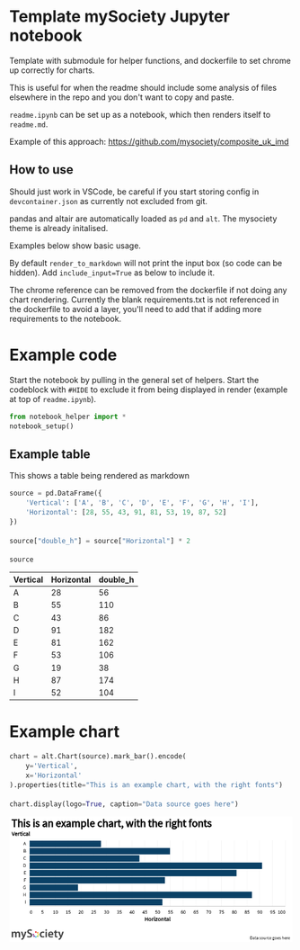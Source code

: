 # Template mySociety Jupyter notebook

Template with submodule for helper functions, and dockerfile to set chrome up correctly for charts. 

This is useful for when the readme should include some analysis of files elsewhere in the repo and you don't want to copy and paste. 

`readme.ipynb` can be set up as a notebook, which then renders itself to `readme.md`. 

Example of this approach: https://github.com/mysociety/composite_uk_imd


## How to use

Should just work in VSCode, be careful if you start storing config in `devcontainer.json` as currently not excluded from git.

pandas and altair are automatically loaded as `pd` and `alt`. The mysociety theme is already initalised. 

Examples below show basic usage.

By default `render_to_markdown` will not print the input box (so code can be hidden). Add `include_input=True` as below to include it.

The chrome reference can be removed from the dockerfile if not doing any chart rendering. Currently the blank requirements.txt is not referenced in the dockerfile to avoid a layer, you'll need to add that if adding more requirements to the notebook.


# Example code

Start the notebook by pulling in the general set of helpers. Start the codeblock with `#HIDE` to exclude it from being displayed in render (example at top of `readme.ipynb`).


```python
from notebook_helper import *
notebook_setup()
```

## Example table

This shows a table being rendered as markdown


```python
source = pd.DataFrame({
    'Vertical': ['A', 'B', 'C', 'D', 'E', 'F', 'G', 'H', 'I'],
    'Horizontal': [28, 55, 43, 91, 81, 53, 19, 87, 52]
})

source["double_h"] = source["Horizontal"] * 2

source
```




| Vertical | Horizontal | double_h |
| :--- | :--- | :--- |
| A | 28 | 56 |
| B | 55 | 110 |
| C | 43 | 86 |
| D | 91 | 182 |
| E | 81 | 162 |
| F | 53 | 106 |
| G | 19 | 38 |
| H | 87 | 174 |
| I | 52 | 104 |




# Example chart


```python
chart = alt.Chart(source).mark_bar().encode(
    y='Vertical',
    x='Horizontal'
).properties(title="This is an example chart, with the right fonts")

chart.display(logo=True, caption="Data source goes here")

```


    
![](_notebook_resources/readme_7_0.png)
    

